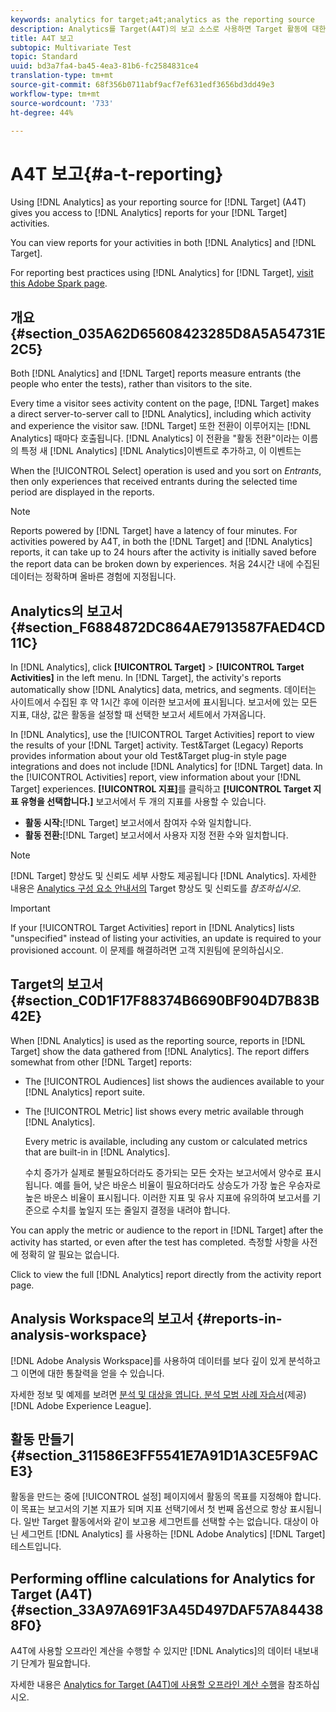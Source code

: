 ```yaml
---
keywords: analytics for target;a4t;analytics as the reporting source
description: Analytics를 Target(A4T)의 보고 소스로 사용하면 Target 활동에 대한 Analytics 보고서에 액세스할 수 있습니다.
title: A4T 보고
subtopic: Multivariate Test
topic: Standard
uuid: bd3a7fa4-ba45-4ea3-81b6-fc2584831ce4
translation-type: tm+mt
source-git-commit: 68f356b0711abf9acf7ef631edf3656bd3dd49e3
workflow-type: tm+mt
source-wordcount: '733'
ht-degree: 44%

---
```



# A4T 보고{#a-t-reporting}

Using [!DNL Analytics] as your reporting source for [!DNL Target] (A4T) gives you access to [!DNL Analytics] reports for your [!DNL Target] activities.

You can view reports for your activities in both [!DNL Analytics] and [!DNL Target].

For reporting best practices using [!DNL Analytics] for [!DNL Target], [visit this Adobe Spark page](https://spark.adobe.com/page/Lo3Spm4oBOvwF/).

## 개요 {#section_035A62D65608423285D8A5A54731E2C5}

Both [!DNL Analytics] and [!DNL Target] reports measure entrants (the people who enter the tests), rather than visitors to the site.

Every time a visitor sees activity content on the page, [!DNL Target] makes a direct server-to-server call to [!DNL Analytics], including which activity and experience the visitor saw. [!DNL Target] 또한 전환이 이루어지는 [!DNL Analytics] 때마다 호출됩니다. [!DNL Analytics] 이 전환을 &quot;활동 전환&quot;이라는 이름의 특정 새 [!DNL Analytics] [!DNL Analytics]이벤트로 추가하고, 이 이벤트는

When the [!UICONTROL Select] operation is used and you sort on *Entrants*, then only experiences that received entrants during the selected time period are displayed in the reports.

>[!NOTE]
>
>Reports powered by [!DNL Target] have a latency of four minutes. For activities powered by A4T, in both the [!DNL Target] and [!DNL Analytics] reports, it can take up to 24 hours after the activity is initially saved before the report data can be broken down by experiences. 처음 24시간 내에 수집된 데이터는 정확하며 올바른 경험에 지정됩니다.

## Analytics의 보고서 {#section_F6884872DC864AE7913587FAED4CD11C}

In [!DNL Analytics], click **[!UICONTROL Target]** > **[!UICONTROL Target Activities]** in the left menu. In [!DNL Target], the activity&#39;s reports automatically show [!DNL Analytics] data, metrics, and segments. 데이터는 사이트에서 수집된 후 약 1시간 후에 이러한 보고서에 표시됩니다. 보고서에 있는 모든 지표, 대상, 값은 활동을 설정할 때 선택한 보고서 세트에서 가져옵니다.

In [!DNL Analytics], use the [!UICONTROL Target Activities] report to view the results of your [!DNL Target] activity. Test&amp;Target (Legacy) Reports provides information about your old Test&amp;Target plug-in style page integrations and does not include [!DNL Analytics] for [!DNL Target] data. In the [!UICONTROL Activities] report, view information about your [!DNL Target] experiences. **[!UICONTROL 지표]**&#x200B;를 클릭하고 **[!UICONTROL Target 지표 유형을 선택합니다.]** 보고서에서 두 개의 지표를 사용할 수 있습니다.

* **활동 시작:**[!DNL Target] 보고서에서 참여자 수와 일치합니다.
* **활동 전환:**[!DNL Target] 보고서에서 사용자 지정 전환 수와 일치합니다.

>[!NOTE]
>
>[!DNL Target] 향상도 및 신뢰도 세부 사항도 제공됩니다 [!DNL Analytics]. 자세한 내용은 [Analytics 구성 요소 안내서의](https://docs.adobe.com/content/help/en/analytics/components/variables/dimensions-reports/report-target-lift-confidence.html) Target 향상도 및 신뢰도를 *참조하십시오*.

>[!IMPORTANT]
>
>If your [!UICONTROL Target Activities] report in [!DNL Analytics] lists &quot;unspecified&quot; instead of listing your activities, an update is required to your provisioned account. 이 문제를 해결하려면 고객 지원팀에 문의하십시오.

## Target의 보고서 {#section_C0D1F17F88374B6690BF904D7B83B42E}

When [!DNL Analytics] is used as the reporting source, reports in [!DNL Target] show the data gathered from [!DNL Analytics]. The report differs somewhat from other [!DNL Target] reports:

* The [!UICONTROL Audiences] list shows the audiences available to your [!DNL Analytics] report suite.
* The [!UICONTROL Metric] list shows every metric available through [!DNL Analytics].

   Every metric is available, including any custom or calculated metrics that are built-in in [!DNL Analytics].

   수치 증가가 실제로 불필요하더라도 증가되는 모든 숫자는 보고서에서 양수로 표시됩니다. 예를 들어, 낮은 바운스 비율이 필요하더라도 상승도가 가장 높은 우승자로 높은 바운스 비율이 표시됩니다. 이러한 지표 및 유사 지표에 유의하여 보고서를 기준으로 수치를 높일지 또는 줄일지 결정을 내려야 합니다.

You can apply the metric or audience to the report in [!DNL Target] after the activity has started, or even after the test has completed. 측정할 사항을 사전에 정확히 알 필요는 없습니다.

Click to view the full [!DNL Analytics] report directly from the activity report page.

## Analysis Workspace의 보고서 {#reports-in-analysis-workspace}

[!DNL Adobe Analysis Workspace]를 사용하여 데이터를 보다 깊이 있게 분석하고 그 이면에 대한 통찰력을 얻을 수 있습니다.

자세한 정보 및 예제를 보려면 [분석 및 대상을 엽니다. 분석 모범 사례 자습서](https://spark.adobe.com/page/Lo3Spm4oBOvwF/)(제공) [!DNL Adobe Experience League].

## 활동 만들기 {#section_311586E3FF5541E7A91D1A3CE5F9ACE3}

활동을 만드는 중에 [!UICONTROL 설정] 페이지에서 활동의 목표를 지정해야 합니다. 이 목표는 보고서의 기본 지표가 되며 지표 선택기에서 첫 번째 옵션으로 항상 표시됩니다. 일반 Target 활동에서와 같이 보고용 세그먼트를 선택할 수는 없습니다. 대상이 아닌 세그먼트 [!DNL Analytics] 를 사용하는 [!DNL Adobe Analytics] [!DNL Target] 테스트입니다.

## Performing offline calculations for Analytics for Target (A4T) {#section_33A97A691F3A45D497DAF57A844388F0}

A4T에 사용할 오프라인 계산을 수행할 수 있지만 [!DNL Analytics]의 데이터 내보내기 단계가 필요합니다. 

자세한 내용은 [Analytics for Target (A4T)에 사용할 오프라인 계산 수행](../../c-reports/conversion-rate.md#concept_0D0002A1EBDF420E9C50E2A46F36629B)을 참조하십시오.

